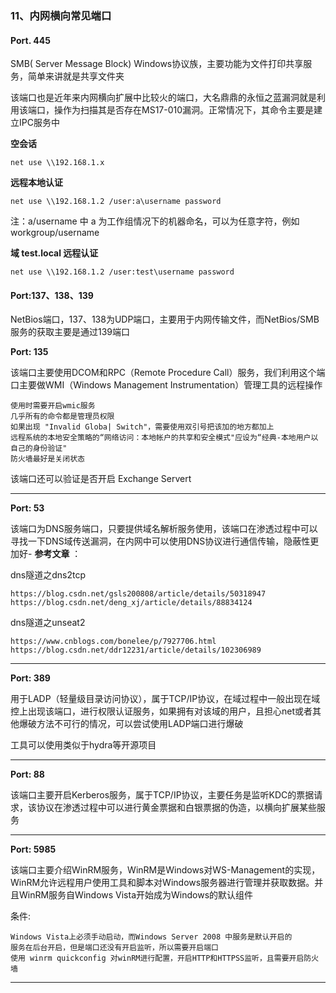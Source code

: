 ### 11、内网横向常见端口

#### Port. 445

SMB( Server Message Block) Windows协议族，主要功能为文件打印共享服务，简单来讲就是共享文件夹

该端口也是近年来内网横向扩展中比较火的端口，大名鼎鼎的永恒之蓝漏洞就是利用该端口，操作为扫描其是否存在MS17-010漏洞。正常情况下，其命令主要是建立IPC服务中

**空会话**

    net use \\192.168.1.x
    
        

**远程本地认证**

    net use \\192.168.1.2 /user:a\username password
    
        

注：a/username 中 a 为工作组情况下的机器命名，可以为任意字符，例如workgroup/username

**域 test.local 远程认证**

    net use \\192.168.1.2 /user:test\username password
    
        

#### Port:137、138、139

NetBios端口，137、138为UDP端口，主要用于内网传输文件，而NetBios/SMB服务的获取主要是通过139端口

**Port: 135**

该端口主要使用DCOM和RPC（Remote Procedure Call）服务，我们利用这个端口主要做WMI（Windows Management Instrumentation）管理工具的远程操作

    使用时需要开启wmic服务
    几乎所有的命令都是管理员权限
    如果出现 "Invalid Globa| Switch"，需要使用双引号把该加的地方都加上 
    远程系统的本地安全策略的“网络访问：本地帐户的共享和安全模式"应设为“经典-本地用户以自己的身份验证"
    防火墙最好是关闭状态
    
        

该端口还可以验证是否开启 Exchange Servert

* * *

**Port: 53**

该端口为DNS服务端口，只要提供域名解析服务使用，该端口在渗透过程中可以寻找一下DNS域传送漏洞，在内网中可以使用DNS协议进行通信传输，隐蔽性更加好-
**参考文章** ：

dns隧道之dns2tcp

    https://blog.csdn.net/gsls200808/article/details/50318947
    https://blog.csdn.net/deng_xj/article/details/88834124
    
        

dns隧道之unseat2

    https://www.cnblogs.com/bonelee/p/7927706.html
    https://blog.csdn.net/ddr12231/article/details/102306989
    
        

* * *

**Port: 389**

用于LADP（轻量级目录访问协议），属于TCP/IP协议，在域过程中一般出现在域控上出现该端口，进行权限认证服务，如果拥有对该域的用户，且担心net或者其他爆破方法不可行的情况，可以尝试使用LADP端口进行爆破

工具可以使用类似于hydra等开源项目

* * *

**Port: 88**

该端口主要开启Kerberos服务，属于TCP/IP协议，主要任务是监听KDC的票据请求，该协议在渗透过程中可以进行黄金票据和白银票据的伪造，以横向扩展某些服务

* * *

**Port: 5985**

该端口主要介绍WinRM服务，WinRM是Windows对WS-Management的实现，WinRM允许远程用户使用工具和脚本对Windows服务器进行管理并获取数据。并且WinRM服务自Windows Vista开始成为Windows的默认组件

条件:

    Windows Vista上必须手动启动，而Windows Server 2008 中服务是默认开启的 
    服务在后台开启，但是端口还没有开启监听，所以需要开启端口 
    使用 winrm quickconfig 对winRM进行配置，开启HTTP和HTTPSS监听，且需要开启防火墙
    
        

* * *